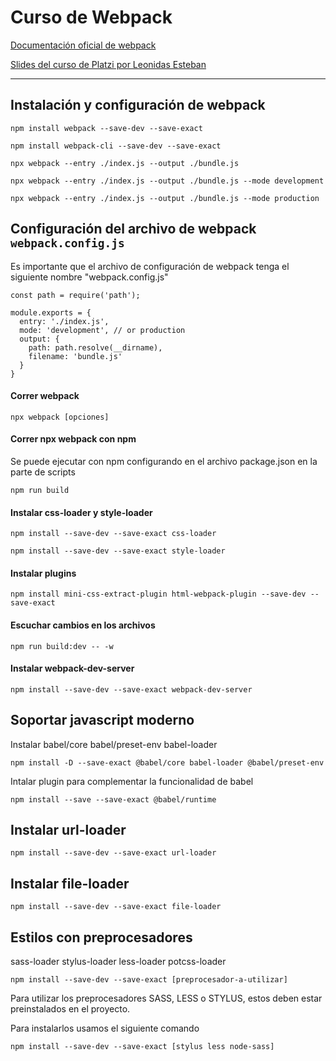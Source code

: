 # Curso de Webpack

[Documentación oficial de webpack ](https://webpack.js.org/ "Documentación oficial de webpack ")

[Slides del curso de Platzi por Leonidas Esteban](https://docs.google.com/presentation/d/1p4aJ5wAKWmqVeoQoLFI7UUzgzdTsn3N2bT57hBjyPGM/edit?usp=sharing "Slides del curso de Platzi por Leonidas Esteban")

------------

## Instalación y configuración de webpack

`npm install webpack --save-dev --save-exact`

`npm install webpack-cli --save-dev --save-exact`

`npx webpack --entry ./index.js --output ./bundle.js`

`npx webpack --entry ./index.js --output ./bundle.js --mode development`

`npx webpack --entry ./index.js --output ./bundle.js --mode production`

## Configuración del archivo de webpack `webpack.config.js`
Es importante que el archivo de configuración de webpack tenga el siguiente nombre "webpack.config.js"

    const path = require('path');
    
    module.exports = {
      entry: './index.js',
      mode: 'development', // or production
      output: {
        path: path.resolve(__dirname),
        filename: 'bundle.js'
      }
    }
	
	

#### Correr webpack 

`npx webpack [opciones]`

#### Correr npx webpack con npm

Se puede ejecutar con npm configurando en el archivo package.json en la parte de scripts

`npm run build`

#### Instalar css-loader y style-loader

`npm install --save-dev --save-exact css-loader`

`npm install --save-dev --save-exact style-loader`

#### Instalar plugins

`npm install mini-css-extract-plugin html-webpack-plugin --save-dev --save-exact`

#### Escuchar cambios en los archivos

`npm run build:dev -- -w`

#### Instalar webpack-dev-server

`npm install --save-dev --save-exact webpack-dev-server`

## Soportar javascript moderno

Instalar babel/core babel/preset-env babel-loader

`npm install -D --save-exact @babel/core babel-loader @babel/preset-env`

Intalar plugin para complementar la funcionalidad de babel

`npm install --save --save-exact @babel/runtime`

## Instalar url-loader

 `npm install --save-dev --save-exact url-loader`

## Instalar file-loader

`npm install --save-dev --save-exact file-loader`

## Estilos con preprocesadores

sass-loader
stylus-loader
 less-loader
 potcss-loader
 
 `npm install --save-dev --save-exact [preprocesador-a-utilizar]`
 
 Para utilizar los preprocesadores SASS, LESS o STYLUS, estos deben estar preinstalados en el proyecto.
 
 Para instalarlos usamos el siguiente comando
 
 `npm install --save-dev --save-exact [stylus less node-sass]`